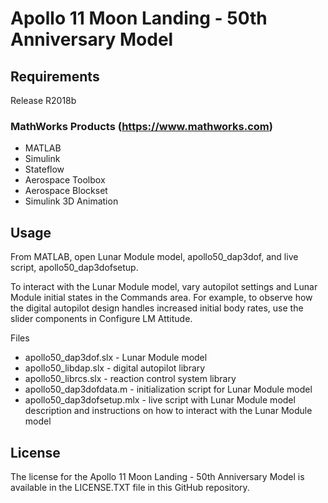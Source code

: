 # Apollo 11 Moon Landing - 50th Anniversary Model

## Requirements

Release R2018b

### MathWorks Products (https://www.mathworks.com)

* MATLAB
* Simulink
* Stateflow
* Aerospace Toolbox
* Aerospace Blockset
* Simulink 3D Animation

## Usage

From MATLAB, open Lunar Module model, apollo50_dap3dof, and live script, apollo50_dap3dofsetup.

To interact with the Lunar Module model, vary autopilot settings and Lunar Module initial states in the Commands area.  For example, to observe how the digital autopilot design handles increased initial body rates, use the slider components in Configure LM Attitude.

Files
* apollo50_dap3dof.slx      - Lunar Module model
* apollo50_libdap.slx       - digital autopilot library
* apollo50_librcs.slx       - reaction control system library
* apollo50_dap3dofdata.m    - initialization script for Lunar Module model
* apollo50_dap3dofsetup.mlx - live script with Lunar Module model description and instructions on how to interact with the Lunar Module model

## License

The license for the Apollo 11 Moon Landing - 50th Anniversary Model is available in the LICENSE.TXT file in this GitHub repository. 
